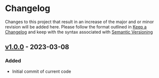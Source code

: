 # Changelog
Changes to this project that result in an increase of the major and or minor revision will be added here. Please follow the format outlined in [Keep a Changelog](http://keepachangelog.com/en/1.1.0/) and keep with the syntax associated with [Semantic Versioning](https://semver.org/)

## [v1.0.0] - 2023-03-08
### Added
- Initial commit of current code

[v1.0.0]: https://github.com/UCO-HPC/buddy-python36-websockify/releases/tag/v1.0.0

